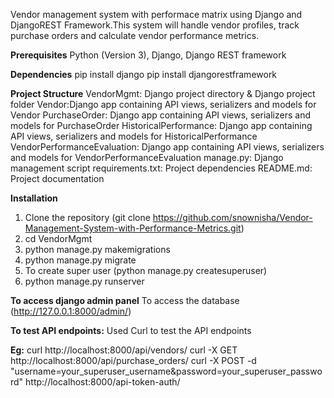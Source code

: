 Vendor management system with performace matrix using Django and DjangoREST Framework.This system will handle vendor profiles, track purchase orders and 
calculate vendor performance metrics.

**Prerequisites**
Python (Version 3), Django, Django REST framework

**Dependencies**
pip install django
pip install djangorestframework

**Project Structure**
VendorMgmt: Django project directory & Django project folder
Vendor:Django app containing API views, serializers and models for Vendor
PurchaseOrder: Django app containing API views, serializers and models for PurchaseOrder
HistoricalPerformance: Django app containing API views, serializers and models for HistoricalPerformance
VendorPerformanceEvaluation: Django app containing API views, serializers and models for VendorPerformanceEvaluation
manage.py: Django management script
requirements.txt: Project dependencies
README.md: Project documentation

**Installation**
  1. Clone the repository (git clone https://github.com/snownisha/Vendor-Management-System-with-Performance-Metrics.git)
  2. cd VendorMgmt
  3. python manage.py makemigrations
  4. python manage.py migrate
  5. To create super user (python manage.py createsuperuser)
  6. python manage.py runserver

**To access django admin panel**
To access the database (http://127.0.0.1:8000/admin/) 

**To test API endpoints:**
Used Curl to test the API endpoints

**Eg:**
curl http://localhost:8000/api/vendors/
curl -X GET http://localhost:8000/api/purchase_orders/
curl -X POST -d "username=your_superuser_username&password=your_superuser_password" http://localhost:8000/api-token-auth/
